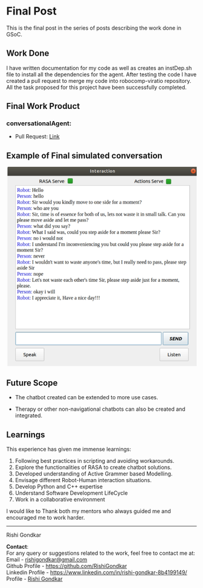 # Final Post
This is the final post in the series of posts describing the work done in GSoC.

## Work Done
I have written documentation for my code as well as creates an instDep.sh file to install all the dependencies for the agent.
After testing the code I have created a pull request to merge my code into robocomp-viratio repository.
All the task proposed for this project have been successfully completed.

## Final Work Product

### conversationalAgent:
* Pull Request: [Link](https://github.com/robocomp/robocomp-viriato/pull/3)

## Example of Final simulated conversation

![](assets/example.png)  

## Future Scope

* The chatbot created can be extended to more use cases.

* Therapy or other non-navigational chatbots can also be created and integrated.

## Learnings

This experience has given me immense learnings:  

1. Following best practices in scripting and avoiding workarounds.
2. Explore the functionalities of RASA to create chatbot solutions.
3. Developed understanding of Active Grammer based Modelling.
4. Envisage different Robot-Human interaction situations.
5. Develop Python and C++ expertise
6. Understand Software Development LifeCycle
7. Work in a collaborative environment 


I would like to Thank both my mentors who always guided me and encouraged me to work harder.

***
Rishi Gondkar

**Contact**:\
For any query or suggestions related to the work, feel free to contact me at:\
Email - [rishigondkar@gmail.com](mailto:rishigondkar@gmail.com) \
Github Profile - https://github.com/RishiGondkar \
Linkedin Profile - https://www.linkedin.com/in/rishi-gondkar-8b4199149/ \
Profile - [Rishi Gondkar](https://rishigondkar.wixsite.com/profile)